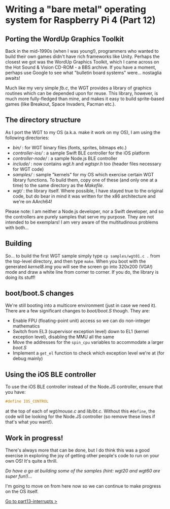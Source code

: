 Writing a "bare metal" operating system for Raspberry Pi 4 (Part 12)
====================================================================

Porting the WordUp Graphics Toolkit
-----------------------------------
Back in the mid-1990s (when I was young!), programmers who wanted to build their own games didn't have rich frameworks like Unity. Perhaps the closest we got was the WordUp Graphics Toolkit, which I came across on the Hot Sound & Vision CD-ROM - a BBS archive. If you have a moment, perhaps use Google to see what "bulletin board systems" were... nostaglia awaits!

Much like my very simple _fb.c_, the WGT provides a library of graphics routines which can be depended upon for reuse. This library, however, is much more fully-fledged than mine, and makes it easy to build sprite-based games (like Breakout, Space Invaders, Pacman etc.).

The directory structure
-----------------------
As I port the WGT to my OS (a.k.a. make it work on my OS), I am using the following directories:

 * _bin/_ : for WGT binary files (fonts, sprites, bitmaps etc.)
 * _controller-ios/_ : a sample Swift BLE controller for the iOS platform
 * _controller-node/_ : a sample Node.js BLE controller 
 * _include/_ : now contains _wgt.h_ and _wgtspr.h_ too (header files necessary for WGT code)
 * _samples/_ : sample "kernels" for my OS which exercise certain WGT library functions. To build them, copy one of these (and only one at a time) to the same directory as the _Makefile_.
 * _wgt/_ : the library itself. Where possible, I have stayed true to the original code, but do bear in mind it was written for the x86 architecture and we're on AArch64!

Please note: I am neither a Node.js developer, nor a Swift developer, and so the controllers are purely samples that serve my purpose. They are not intended to be exemplars! I am very aware of the multitudinous problems with both...

Building
--------
So... to build the first WGT sample simply type `cp samples/wgt01.c .` from the top-level directory, and then type `make`. When you boot with the generated _kernel8.img_ you will see the screen go into 320x200 (VGA!) mode and draw a white line from corner to corner. If you do, the library is doing its stuff!

boot/boot.S changes
-------------------
We're still booting into a multicore environment (just in case we need it). There are a few significant changes to _boot/boot.S_ though. They are:

 * Enable FPU (floating-point unit) access so we can do non-integer mathematics
 * Switch from EL3 (supervisor exception level) down to EL1 (kernel exception level), disabling the MMU all the same
 * Move the addresses for the `spin_cpu` variables to accommodate a larger _boot.S_
 * Implement a `get_el` function to check which exception level we're at (for debug mainly)

Using the iOS BLE controller
----------------------------
To use the iOS BLE controller instead of the Node.JS controller, ensure that you have:

```c
#define IOS_CONTROL
```

at the top of each of _wgt/mouse.c_ and _lib/bt.c_. Without this `#define`, the code will be looking for the Node.JS controller (so remove these lines if that's what you want!).

Work in progress!
-----------------
There's always more that can be done, but I do think this was a good exercise in exploring the joy of getting other people's code to run on your own OS! It's quite a thrill.

_Do have a go at building some of the samples (hint: wgt20 and wgt60 are super fun!)..._

I'm going to move on from here now so we can continue to make progress on the OS itself.

[Go to part13-interrupts >](../part13-interrupts)
